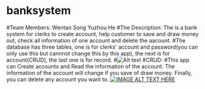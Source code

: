 # banksystem
#Team Members:
  Wentao Song
  Yuzhou He
#The Description:
  The is a bank system for clerks to create account, help customer to save and draw money out, check all information of one account and       delete the aacount.
#The database has three tables, one is for clerks' account and password(you can only use this but cannnot change this by this app), the next is for account(CRUD), the last one is for record.
#![Alt text](https://github.com/qwqq741741/banksystem/raw/master/er.png)
#CRUD:
#This app can Create accounts and Read the information of the account. The information of the account will change if you save of draw         money. Finally, you can delete any account you want to. 
[![IMAGE ALT TEXT HERE](http://img.youtube.com/vi/YOUTUBE_VIDEO_ID_HERE/0.jpg)](http://www.youtube.com/watchv=zwqbD4Wkwws&feature=youtu.be)
